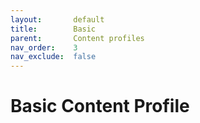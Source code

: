 ```yaml
---
layout:       default
title:        Basic
parent:       Content profiles
nav_order:    3
nav_exclude:  false
---
```


# Basic Content Profile